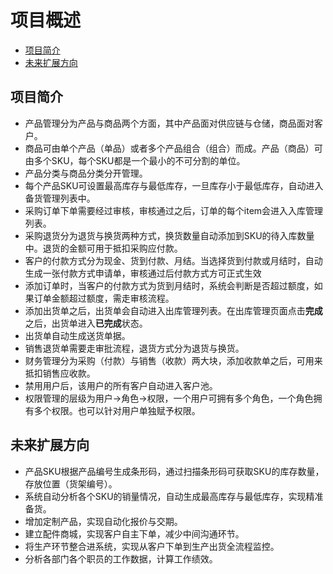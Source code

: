 # 项目概述
- [项目简介](https://gentlemanwuyu.github.io/xhserp/overview#项目简介)
- [未来扩展方向](https://gentlemanwuyu.github.io/xhserp/overview#未来扩展方向)

## 项目简介
- 产品管理分为产品与商品两个方面，其中产品面对供应链与仓储，商品面对客户。
- 商品可由单个产品（单品）或者多个产品组合（组合）而成。产品（商品）可由多个SKU，每个SKU都是一个最小的不可分割的单位。
- 产品分类与商品分类分开管理。
- 每个产品SKU可设置最高库存与最低库存，一旦库存小于最低库存，自动进入备货管理列表中。
- 采购订单下单需要经过审核，审核通过之后，订单的每个item会进入入库管理列表。
- 采购退货分为退货与换货两种方式，换货数量自动添加到SKU的待入库数量中。退货的金额可用于抵扣采购应付款。
- 客户的付款方式分为现金、货到付款、月结。当选择货到付款或月结时，自动生成一张付款方式申请单，审核通过后付款方式方可正式生效
- 添加订单时，当客户的付款方式为货到月结时，系统会判断是否超过额度，如果订单金额超过额度，需走审核流程。
- 添加出货单之后，出货单会自动进入出库管理列表。在出库管理页面点击**完成**之后，出货单进入**已完成**状态。
- 出货单自动生成送货单据。
- 销售退货单需要走审批流程，退货方式分为退货与换货。
- 财务管理分为采购（付款）与销售（收款）两大块，添加收款单之后，可用来抵扣销售应收款。
- 禁用用户后，该用户的所有客户自动进入客户池。
- 权限管理的层级为用户->角色->权限，一个用户可拥有多个角色，一个角色拥有多个权限。也可以针对用户单独赋予权限。

## 未来扩展方向
- 产品SKU根据产品编号生成条形码，通过扫描条形码可获取SKU的库存数量，存放位置（货架编号）。
- 系统自动分析各个SKU的销量情况，自动生成最高库存与最低库存，实现精准备货。
- 增加定制产品，实现自动化报价与交期。
- 建立配件商城，实现客户自主下单，减少中间沟通环节。
- 将生产环节整合进系统，实现从客户下单到生产出货全流程监控。
- 分析各部门各个职员的工作数据，计算工作绩效。